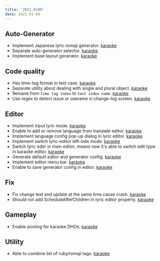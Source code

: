 ```yaml
---
title: '2021.0109'
date: 2021-01-09
---
```


## Auto-Generator
- Implement Japanese lyric romaji generator. [karaoke](#338@andy840119)
- Separate auto-generator selector. [karaoke](#345@andy840119)
- Implement base layout generator. [karaoke](#363@andy840119)

## Code quality
- Has time-tag format in test case. [karaoke](#337@andy840119)
- Separate utility about dealing with single and plural object. [karaoke](#340@andy840119)
- Remane from `time tag index` to `text index name`. [karaoke](#358@andy840119)
- Use regex to detect issue or userame in change-log screen. [karaoke](#362@andy840119)

## Editor
- Implement input lyric mode. [karaoke](#331@andy840119)
- Enable to add or remove language from translate editor. [karaoke](#350@andy840119)
- Implement language config pop-up dialog in lyric editor. [karaoke](#353@andy840119)
- Implement switch lyric-editor left-side mode. [karaoke](#359@andy840119)
- Switch lyric edtir in main editor, means now it's able to switch edit type in karaoke editor. [karaoke](#364@andy840119)
- Generate default editor and generator config. [karaoke](#366@andy840119)
- Implement editor menu bar. [karaoke](#367@andy840119)
- Enable to save generator config in editor. [karaoke](#371@andy840119)

## Fix
- Fix change text and update at the same time cause crash. [karaoke](#349@andy840119)
- Should not add ScheduleAfterChildren in lyric editor property. [karaoke](#376@andy840119)

## Gameplay
- Enable pooling for karaoke DHOs. [karaoke](#339@andy840119)

## Utility
- Able to combine list of ruby/romaji tags. [karaoke](#344@andy840119)
